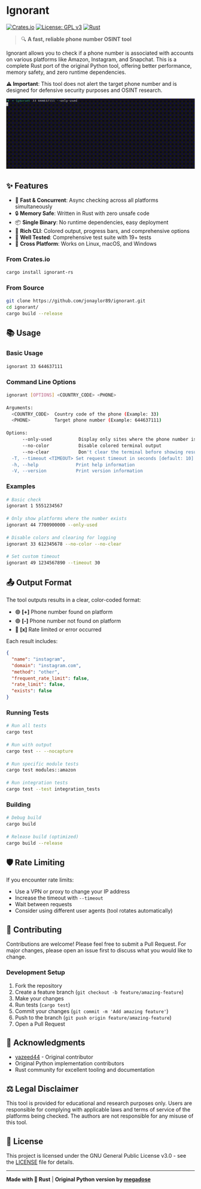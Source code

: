# Ignorant

[![Crates.io](https://img.shields.io/crates/v/ignorant.svg)](https://crates.io/crates/ignorant)
[![License: GPL v3](https://img.shields.io/badge/License-GPLv3-blue.svg)](https://www.gnu.org/licenses/gpl-3.0)
[![Rust](https://img.shields.io/badge/rust-1.70%2B-orange.svg)](https://www.rust-lang.org/)

> 🔍 **A fast, reliable phone number OSINT tool**

Ignorant allows you to check if a phone number is associated with accounts on various platforms like Amazon, Instagram, and Snapchat. This is a complete Rust port of the original Python tool, offering better performance, memory safety, and zero runtime dependencies.

**⚠️ Important**: This tool does not alert the target phone number and is designed for defensive security purposes and OSINT research.

![Demo](https://github.com/megadose/gif-demo/raw/master/ignorant-demo.gif)

## ✨ Features

- 🚀 **Fast & Concurrent**: Async checking across all platforms simultaneously
- 🔒 **Memory Safe**: Written in Rust with zero unsafe code
- 📦 **Single Binary**: No runtime dependencies, easy deployment
- 🎨 **Rich CLI**: Colored output, progress bars, and comprehensive options
- 🧪 **Well Tested**: Comprehensive test suite with 19+ tests
- 🔧 **Cross Platform**: Works on Linux, macOS, and Windows

### From Crates.io
```bash
cargo install ignorant-rs
```

### From Source
```bash
git clone https://github.com/jonaylor89/ignorant.git
cd ignorant/
cargo build --release
```

## 📚 Usage

### Basic Usage
```bash
ignorant 33 644637111
```

### Command Line Options
```bash
ignorant [OPTIONS] <COUNTRY_CODE> <PHONE>

Arguments:
  <COUNTRY_CODE>  Country code of the phone (Example: 33)
  <PHONE>         Target phone number (Example: 644637111)

Options:
      --only-used          Display only sites where the phone number is used
      --no-color           Disable colored terminal output
      --no-clear           Don't clear the terminal before showing results
  -T, --timeout <TIMEOUT> Set request timeout in seconds [default: 10]
  -h, --help              Print help information
  -V, --version           Print version information
```

### Examples
```bash
# Basic check
ignorant 1 5551234567

# Only show platforms where the number exists
ignorant 44 7700900000 --only-used

# Disable colors and clearing for logging
ignorant 33 612345678 --no-color --no-clear

# Set custom timeout
ignorant 49 1234567890 --timeout 30
```

## 📤 Output Format

The tool outputs results in a clear, color-coded format:
- 🟢 **[+]** Phone number found on platform
- 🟣 **[-]** Phone number not found on platform  
- 🔴 **[x]** Rate limited or error occurred

Each result includes:
```json
{
  "name": "instagram",
  "domain": "instagram.com", 
  "method": "other",
  "frequent_rate_limit": false,
  "rate_limit": false,
  "exists": false
}
```

### Running Tests
```bash
# Run all tests
cargo test

# Run with output
cargo test -- --nocapture

# Run specific module tests
cargo test modules::amazon

# Run integration tests
cargo test --test integration_tests
```

### Building
```bash
# Debug build
cargo build

# Release build (optimized)
cargo build --release
```

## 🛡️ Rate Limiting

If you encounter rate limits:
- Use a VPN or proxy to change your IP address
- Increase the timeout with `--timeout`
- Wait between requests
- Consider using different user agents (tool rotates automatically)

## 🤝 Contributing

Contributions are welcome! Please feel free to submit a Pull Request. For major changes, please open an issue first to discuss what you would like to change.

### Development Setup
1. Fork the repository
2. Create a feature branch (`git checkout -b feature/amazing-feature`)
3. Make your changes
4. Run tests (`cargo test`)
5. Commit your changes (`git commit -m 'Add amazing feature'`)
6. Push to the branch (`git push origin feature/amazing-feature`)
7. Open a Pull Request


## 🙏 Acknowledgments

- [yazeed44](https://github.com/yazeed44) - Original contributor
- Original Python implementation contributors
- Rust community for excellent tooling and documentation

## ⚖️ Legal Disclaimer

This tool is provided for educational and research purposes only. Users are responsible for complying with applicable laws and terms of service of the platforms being checked. The authors are not responsible for any misuse of this tool.

## 📝 License

This project is licensed under the GNU General Public License v3.0 - see the [LICENSE](LICENSE) file for details.

---

**Made with 🦀 Rust** | **Original Python version by [megadose](https://github.com/megadose)**
